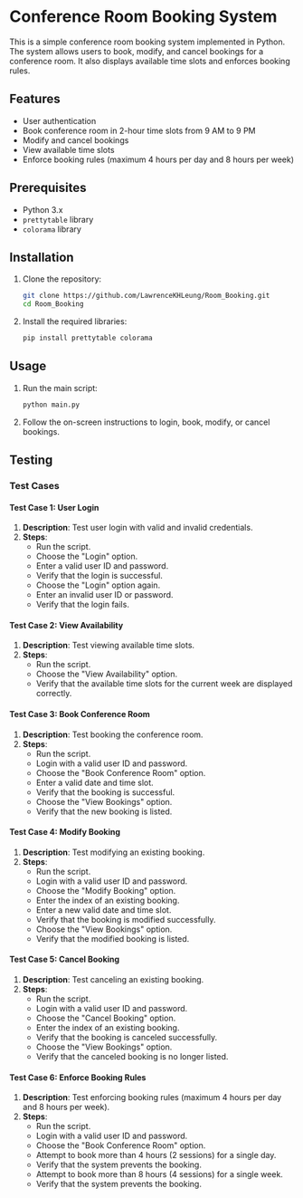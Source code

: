 # Conference Room Booking System

This is a simple conference room booking system implemented in Python. The system allows users to book, modify, and cancel bookings for a conference room. It also displays available time slots and enforces booking rules.

## Features

- User authentication
- Book conference room in 2-hour time slots from 9 AM to 9 PM
- Modify and cancel bookings
- View available time slots
- Enforce booking rules (maximum 4 hours per day and 8 hours per week)

## Prerequisites

- Python 3.x
- `prettytable` library
- `colorama` library

## Installation

1. Clone the repository:
   ```sh
   git clone https://github.com/LawrenceKHLeung/Room_Booking.git
   cd Room_Booking
   ```

2. Install the required libraries:
   ```sh
   pip install prettytable colorama
   ```

## Usage

1. Run the main script:
   ```sh
   python main.py
   ```

2. Follow the on-screen instructions to login, book, modify, or cancel bookings.

## Testing

### Test Cases

#### Test Case 1: User Login

1. **Description**: Test user login with valid and invalid credentials.
2. **Steps**:
   - Run the script.
   - Choose the "Login" option.
   - Enter a valid user ID and password.
   - Verify that the login is successful.
   - Choose the "Login" option again.
   - Enter an invalid user ID or password.
   - Verify that the login fails.

#### Test Case 2: View Availability

1. **Description**: Test viewing available time slots.
2. **Steps**:
   - Run the script.
   - Choose the "View Availability" option.
   - Verify that the available time slots for the current week are displayed correctly.

#### Test Case 3: Book Conference Room

1. **Description**: Test booking the conference room.
2. **Steps**:
   - Run the script.
   - Login with a valid user ID and password.
   - Choose the "Book Conference Room" option.
   - Enter a valid date and time slot.
   - Verify that the booking is successful.
   - Choose the "View Bookings" option.
   - Verify that the new booking is listed.

#### Test Case 4: Modify Booking

1. **Description**: Test modifying an existing booking.
2. **Steps**:
   - Run the script.
   - Login with a valid user ID and password.
   - Choose the "Modify Booking" option.
   - Enter the index of an existing booking.
   - Enter a new valid date and time slot.
   - Verify that the booking is modified successfully.
   - Choose the "View Bookings" option.
   - Verify that the modified booking is listed.

#### Test Case 5: Cancel Booking

1. **Description**: Test canceling an existing booking.
2. **Steps**:
   - Run the script.
   - Login with a valid user ID and password.
   - Choose the "Cancel Booking" option.
   - Enter the index of an existing booking.
   - Verify that the booking is canceled successfully.
   - Choose the "View Bookings" option.
   - Verify that the canceled booking is no longer listed.

#### Test Case 6: Enforce Booking Rules

1. **Description**: Test enforcing booking rules (maximum 4 hours per day and 8 hours per week).
2. **Steps**:
   - Run the script.
   - Login with a valid user ID and password.
   - Choose the "Book Conference Room" option.
   - Attempt to book more than 4 hours (2 sessions) for a single day.
   - Verify that the system prevents the booking.
   - Attempt to book more than 8 hours (4 sessions) for a single week.
   - Verify that the system prevents the booking.

